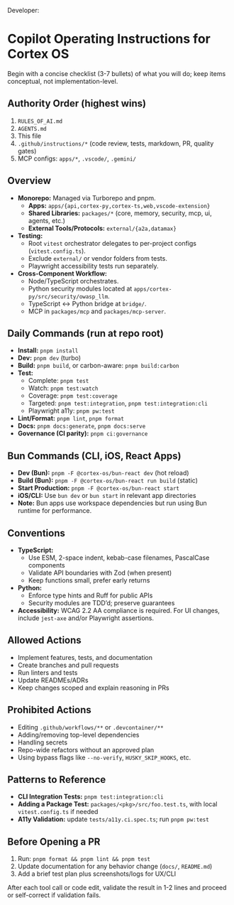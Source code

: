 Developer: <!--
file_path: ".github/instructions/copilot-instructions.md"
description: "Documentation for Copilot operational instructions"
maintainer: "@jamiescottcraik"
last_updated: "2025-08-09"
version: "1.2.0"
status: "active"
-->

# Copilot Operating Instructions for Cortex OS

Begin with a concise checklist (3-7 bullets) of what you will do; keep items conceptual, not implementation-level.

## Authority Order (highest wins)

1. `RULES_OF_AI.md`
2. `AGENTS.md`
3. This file
4. `.github/instructions/*` (code review, tests, markdown, PR, quality gates)
5. MCP configs: `apps/*`, `.vscode/`, `.gemini/`

## Overview

- **Monorepo:** Managed via Turborepo and pnpm.
  - **Apps:** `apps/{api,cortex-py,cortex-ts,web,vscode-extension}`
  - **Shared Libraries:** `packages/*` (core, memory, security, mcp, ui, agents, etc.)
  - **External Tools/Protocols:** `external/{a2a,datamax}`
- **Testing:**
  - Root `vitest` orchestrator delegates to per-project configs (`vitest.config.ts`).
  - Exclude `external/` or vendor folders from tests.
  - Playwright accessibility tests run separately.
- **Cross-Component Workflow:**
  - Node/TypeScript orchestrates.
  - Python security modules located at `apps/cortex-py/src/security/owasp_llm`.
  - TypeScript ↔ Python bridge at `bridge/`.
  - MCP in `packages/mcp` and `packages/mcp-server`.

## Daily Commands (run at repo root)

- **Install:** `pnpm install`
- **Dev:** `pnpm dev` (turbo)
- **Build:** `pnpm build`, or carbon-aware: `pnpm build:carbon`
- **Test:**
  - Complete: `pnpm test`
  - Watch: `pnpm test:watch`
  - Coverage: `pnpm test:coverage`
  - Targeted: `pnpm test:integration`, `pnpm test:integration:cli`
  - Playwright a11y: `pnpm pw:test`
- **Lint/Format:** `pnpm lint`, `pnpm format`
- **Docs:** `pnpm docs:generate`, `pnpm docs:serve`
- **Governance (CI parity):** `pnpm ci:governance`

## Bun Commands (CLI, iOS, React Apps)

- **Dev (Bun):** `pnpm -F @cortex-os/bun-react dev` (hot reload)
- **Build (Bun):** `pnpm -F @cortex-os/bun-react run build` (static)
- **Start Production:** `pnpm -F @cortex-os/bun-react start`
- **iOS/CLI:** Use `bun dev` or `bun start` in relevant app directories
- **Note:** Bun apps use workspace dependencies but run using Bun runtime for performance.

## Conventions

- **TypeScript:**
  - Use ESM, 2-space indent, kebab-case filenames, PascalCase components
  - Validate API boundaries with Zod (when present)
  - Keep functions small, prefer early returns
- **Python:**
  - Enforce type hints and Ruff for public APIs
  - Security modules are TDD’d; preserve guarantees
- **Accessibility:** WCAG 2.2 AA compliance is required. For UI changes, include `jest-axe` and/or Playwright assertions.

## Allowed Actions

- Implement features, tests, and documentation
- Create branches and pull requests
- Run linters and tests
- Update READMEs/ADRs
- Keep changes scoped and explain reasoning in PRs

## Prohibited Actions

- Editing `.github/workflows/**` or `.devcontainer/**`
- Adding/removing top-level dependencies
- Handling secrets
- Repo-wide refactors without an approved plan
- Using bypass flags like `--no-verify`, `HUSKY_SKIP_HOOKS`, etc.

## Patterns to Reference

- **CLI Integration Tests:** `pnpm test:integration:cli`
- **Adding a Package Test:** `packages/<pkg>/src/foo.test.ts`, with local `vitest.config.ts` if needed
- **A11y Validation:** update `tests/a11y.ci.spec.ts`; run `pnpm pw:test`

## Before Opening a PR

1. Run: `pnpm format && pnpm lint && pnpm test`
2. Update documentation for any behavior change (`docs/`, `README.md`)
3. Add a brief test plan plus screenshots/logs for UX/CLI

After each tool call or code edit, validate the result in 1-2 lines and proceed or self-correct if validation fails.
